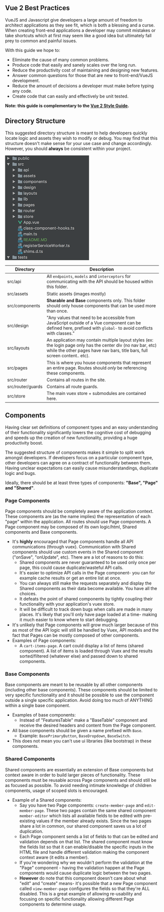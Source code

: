 ## Vue 2 Best Practices
VueJS and Javascript give developers a large amount of freedom to architect applications as they see fit, which is both a blessing and a curse.
When creating front-end applications a developer may commit mistakes or take shortcuts which at first may seem like a good idea but ultimately
fall prey to common and painful issues.

With this guide we hope to:
* Eliminate the cause of many common problems.
* Produce code that easily and sanely scales over the long run.
* Reduce the productivity cost of maintaining and designing new features.
* Answer common questions for those that are new to front-end/VueJS development.
* Reduce the amount of decisions a developer must make before typing any code. 
* Create code that can easily and effectively be unit tested.

**Note: this guide is complementary to the [Vue 2 Style Guide](https://vuejs.org/v2/style-guide/).**

## Directory Structure
This suggested directory structure is meant to help developers quickly locate logic and assets they wish to modify or debug.
You may find that this structure doesn't make sense for your use case and change accordingly. However, you should 
**always** be consistent within your project.
 
![directory structure](directories.png)

| Directory  | Description |
| ------------- | ------------- |
| src/api |  All `endpoints`, `models` and `interceptors` for communicating with the API should be housed within this folder.|
| src/assets  |Static assets (images mostly) |
| src/components | **Sharable and Base** components only. This folder should only house components that can be used more than once.
| src/design | "Any values that need to be accessible from JavaScript outside of a Vue component can be defined here, prefixed with `global-` to avoid conflicts with classes." |
| src/layouts | An application may contain multiple layout styles (ex: the login page only has the center div (no nav bar, etc) while the other pages have nav bars, title bars, full screen content.. etc).|
| src/pages | This is where you house components that represent an entire page. Routes should *only* be referencing these components. |
| src/router | Contains all routes in the site.|
| src/router/guards | Contains all route guards.|
| src/store | The main vuex store + submodules are contained here.|

## Components
Having clear set definitions of component types and an easy understanding of their functionality significantly lowers
the cognitive cost of debugging and speeds up the creation of new functionality, providing a huge productivity boost. 

The suggested structure of components makes it simple to split work amongst developers. If developers focus on a particular
component type, other developers can agree on a contract of functionality between them. Having unclear expectations can easily 
cause misunderstandings, duplicate logic and bugs. 

Ideally, there should be at least three types of components: **"Base", "Page" and "Shared"**.

### Page Components

Page components should be completely aware of the application context. These components are (as the name implies) the representation of each "page" within the application. All routes should use Page components. A Page component may be composed of its own logic/html, Shared components and Base components.

* It's **highly** encouraged that Page components handle all API communications (through vuex). Communication with Shared components should use custom events in the Shared component ("onSave", "onUpdate", etc). There are a lot of reasons to do this:
  * Shared components are never guaranteed to be used only once per page, this could cause duplicate/wasteful API calls.
  * It's easier to optimize API calls in the Page component- you can for example cache results or get an entire list at once.
   * You can always still make the requests separately and display the Shared components as their data become available. You have all the choices.
  * It defeats the point of shared components by tightly coupling their functionality with your application's vuex store.
  * It will be difficult to track down bugs when calls are made in many places. It's likely that you'll only have page loaded at a time- making it much easier to know where to start debugging.
 * It's unlikely that Page components will grow much larger because of this as most of the API logic will still be handled by Vuex, API models and the fact that Pages can be mostly composed of other components.
* Examples of Page components:
  * A `cart-items-page`. A cart could display a list of items (shared component). A list of items is loaded through Vuex and the results sorted/filtered (whatever else) and passed down to shared components.

### Base Components
Base components are meant to be reusable by all other components (including other base components). These components should be limited to very specific functionality and it should be possible to use the component outside a single specific application. Avoid doing too much of ANYTHING within a single base component.

* Examples of base components:
  * Instead of "FeaturesTable" make a "BaseTable" component and receive the desired headers and content from the Page component.
* All base components should be given a name prefixed with `Base`.
  * Example: `BasePrimaryButton`, `BaseDropdown`, `BaseSwitch`.
* This does not mean you can't use ui libraries (like bootstrap) in these components.

### Shared Components
Shared components are essentially an extension of Base components but context aware in order to build larger pieces of functionality. These components must be reusable across Page components and should still be as focused as possible. To avoid needing intimate knowledge of children components, usage of scoped slots is encouraged.

* Example of a Shared components:
  * Say you have two Page components: `create-member-page` and `edit-member-page`. These two pages contain the same shared component `member-editor` which lists all available fields to be edited with pre-existing values if the member already exists. Since the two pages share a lot in common, our shared component saves us a lot of duplication. 
  * Each Page component sends a list of fields to that can be edited and validation depends on that list. The shared component must know the fields list so that it can enable/disable the specific inputs in the HTML file and handle different validation making the component context aware (it edits a member).
  * If you're wondering why we wouldn't perform the validation at the "Page" component - 
  having the validation happen at the Page components would cause duplicate logic between the two pages.
  * **However** do note that this component doesn't care about what "edit" and "create" means- it's possible that a new Page component called `view-member-page` configures the fields so that they're ALL disabled. This is a great example of allowing re-usability and focusing on specific functionality allowing different Page components to determine usage.
